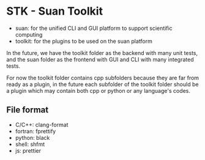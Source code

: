 # STK - Suan Toolkit

- suan: for the unified CLI and GUI platform to support scientific computing
- toolkit: for the plugins to be used on the suan platform

In the future, we have the toolkit folder as the backend with many unit tests, and the suan folder as the frontend with GUI and CLI with many integrated tests.

For now the toolkit folder contains cpp subfolders because they are far from ready as a plugin, in the future each subfolder of the toolkit folder should be a plugin which may contain both cpp or python or any language's codes.



## File format
- C/C++: clang-format
- fortran: fprettify
- python: black
- shell: shfmt
- js: prettier